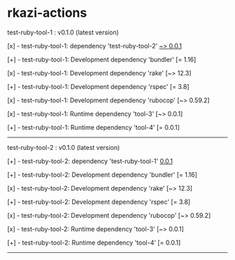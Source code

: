 
# rkazi-actions



test-ruby-tool-1 : v0.1.0 (latest version)

[x] - test-ruby-tool-1:  dependency 'test-ruby-tool-2' [~> 0.0.1](latest: )

[+] - test-ruby-tool-1: Development dependency 'bundler' [= 1.16]

[x] - test-ruby-tool-1: Development dependency 'rake' [~> 12.3]

[+] - test-ruby-tool-1: Development dependency 'rspec' [= 3.8]

[x] - test-ruby-tool-1: Development dependency 'rubocop' [~> 0.59.2]

[x] - test-ruby-tool-1: Runtime dependency 'tool-3' [~> 0.0.1]

[+] - test-ruby-tool-1: Runtime dependency 'tool-4' [= 0.0.1]

--------------------------------------------

test-ruby-tool-2 : v0.1.0 (latest version)

[+] - test-ruby-tool-2:  dependency 'test-ruby-tool-1' [0.0.1](latest: )

[+] - test-ruby-tool-2: Development dependency 'bundler' [= 1.16]

[x] - test-ruby-tool-2: Development dependency 'rake' [~> 12.3]

[+] - test-ruby-tool-2: Development dependency 'rspec' [= 3.8]

[x] - test-ruby-tool-2: Development dependency 'rubocop' [~> 0.59.2]

[x] - test-ruby-tool-2: Runtime dependency 'tool-3' [~> 0.0.1]

[+] - test-ruby-tool-2: Runtime dependency 'tool-4' [= 0.0.1]

--------------------------------------------

